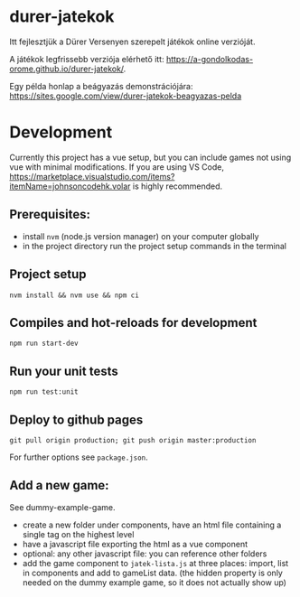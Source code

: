 # durer-jatekok

Itt fejlesztjük a Dürer Versenyen szerepelt játékok online verzióját.

A játékok legfrissebb verziója elérhető itt: https://a-gondolkodas-orome.github.io/durer-jatekok/.

Egy példa honlap a beágyazás demonstrációjára: https://sites.google.com/view/durer-jatekok-beagyazas-pelda

# Development

Currently this project has a vue setup, but you can include games not using vue with minimal modifications.
If you are using VS Code, https://marketplace.visualstudio.com/items?itemName=johnsoncodehk.volar is highly recommended.

## Prerequisites:

- install `nvm` (node.js version manager) on your computer globally 
- in the project directory run the project setup commands in the terminal

## Project setup
```
nvm install && nvm use && npm ci
```

## Compiles and hot-reloads for development
```
npm run start-dev
```

## Run your unit tests
```
npm run test:unit
```

## Deploy to github pages

`git pull origin production; git push origin master:production`

For further options see `package.json`.

## Add a new game:

See dummy-example-game.

- create a new folder under components, have an html file containing a single tag on the highest level
- have a javascript file exporting the html as a vue component
- optional: any other javascript file: you can reference other folders
- add the game component to `jatek-lista.js` at three places: import, list in components and add to gameList data. (the hidden property is only needed on the dummy example game, so it does not actually show up)
